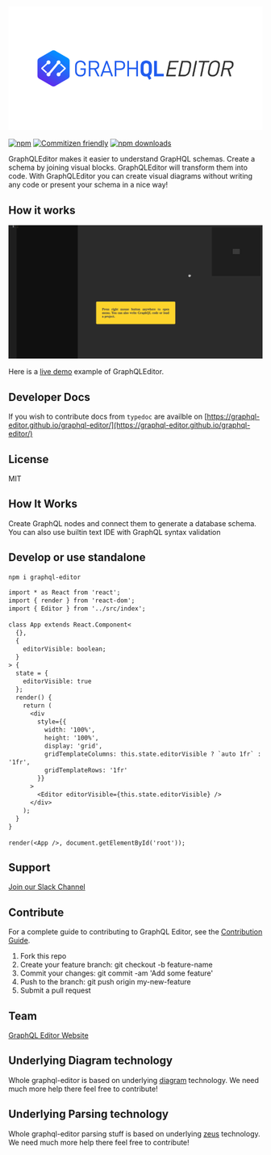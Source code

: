 [![GraphQLEditor Editor](assets/logo.gif)](https://graphqleditor.com)

[![npm](https://img.shields.io/npm/v/graphql-editor.svg?style=flat-square)](https://www.npmjs.com/package/graphql-editor) [![Commitizen friendly](https://img.shields.io/badge/commitizen-friendly-brightgreen.svg?style=flat-square)](http://commitizen.github.io/cz-cli/) [![npm downloads](https://img.shields.io/npm/dm/graphql-editor.svg?style=flat-square)](https://www.npmjs.com/package/graphql-editor)

GraphQLEditor makes it easier to understand GrapHQL schemas. Create a schema by joining visual blocks. GraphQLEditor will transform them into code. With GraphQLEditor you can create visual diagrams without writing any code or present your schema in a nice way!

## How it works

[![GraphQLEditor Editor](assets/readme.gif)](https://app.graphqleditor.com/explore/pokemonschema?visibleMenu=code)

Here is a [live demo](https://graphqleditor.com) example of GraphQLEditor.

## Developer Docs

If you wish to contribute docs from `typedoc` are availble on [https://graphql-editor.github.io/graphql-editor/](https://graphql-editor.github.io/graphql-editor/)

## License

MIT

## How It Works

Create GraphQL nodes and connect them to generate a database schema. You can also use builtin text IDE with GraphQL syntax validation

## Develop or use standalone

```
npm i graphql-editor
```

```tsx
import * as React from 'react';
import { render } from 'react-dom';
import { Editor } from '../src/index';

class App extends React.Component<
  {},
  {
    editorVisible: boolean;
  }
> {
  state = {
    editorVisible: true
  };
  render() {
    return (
      <div
        style={{
          width: '100%',
          height: '100%',
          display: 'grid',
          gridTemplateColumns: this.state.editorVisible ? `auto 1fr` : '1fr',
          gridTemplateRows: '1fr'
        }}
      >
        <Editor editorVisible={this.state.editorVisible} />
      </div>
    );
  }
}

render(<App />, document.getElementById('root'));
```

## Support 

[Join our Slack Channel](https://join.slack.com/t/graphqleditor/shared_invite/enQtNDkwOTgyOTM5OTc1LWI4YjU3N2U5NGVkNzQ2NzY5MGUxMTJiNjFlZDM1Zjc2OWRmNTI0NDM3OWUxYTk4Yjk3MzZlY2QwOWUzZmM2NDI)

## Contribute

For a complete guide to contributing to GraphQL Editor, see the [Contribution Guide](CONTRIBUTING.md).

1.  Fork this repo
2.  Create your feature branch: git checkout -b feature-name
3.  Commit your changes: git commit -am 'Add some feature'
4.  Push to the branch: git push origin my-new-feature
5.  Submit a pull request

## Team 

[GraphQL Editor Website](https://graphqleditor.com)

## Underlying Diagram technology

Whole graphql-editor is based on underlying [diagram](https://github.com/graphql-editor/diagram) technology. We need much more help there feel free to contribute!

## Underlying Parsing technology

Whole graphql-editor parsing stuff is based on underlying [zeus](https://github.com/graphql-editor/graphql-zeus) technology. We need much more help there feel free to contribute!